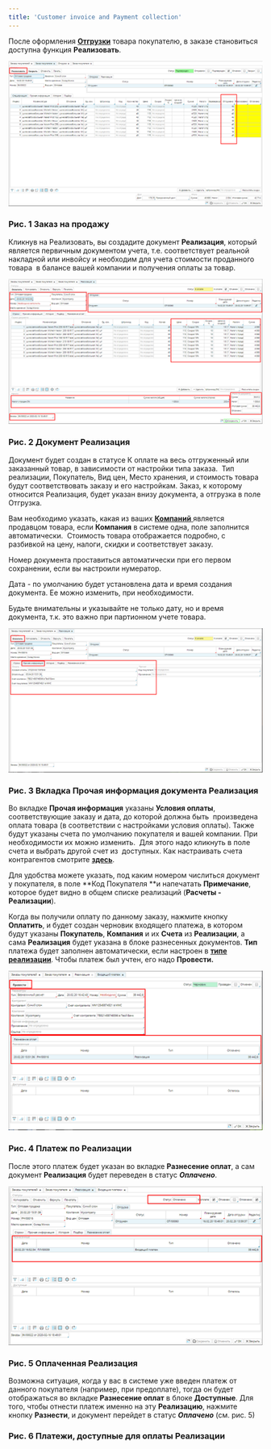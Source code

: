```yaml
---
title: 'Customer invoice and Payment collection'
---
```


После оформления [**Отгрузки**](Shipments.md) товара покупателю, в заказе становиться доступна функция **Реализовать**. 

![](attachments/12812420/12812427.png)

### Рис. 1 Заказ на продажу

  

Кликнув на Реализовать, вы создадите документ **Реализация**, который является первичным документом учета, т.е. соответствует реальной накладной или инвойсу и необходим для учета стоимости проданного товара  в балансе вашей компании и получения оплаты за товар.   

![](attachments/12812420/12812426.png)

### Рис. 2 Документ Реализация

  

Документ будет создан в статусе К оплате на весь отгруженный или заказанный товар, в зависимости от настройки типа заказа.  Тип реализации, Покупатель, Вид цен, Место хранения, и стоимость товара  будут соответствовать заказу и его настройкам. Заказ, к которому относится Реализация, будет указан внизу документа, а отгрузка в поле Отгрузка. 

Вам необходимо указать, какая из ваших [**Компаний** ](http://documentation.luxsoft.by/pages/viewpage.action?pageId=72942232#id-%D0%9D%D0%B0%D1%81%D1%82%D1%80%D0%BE%D0%B9%D0%BA%D0%B0%D1%81%D0%BF%D1%80%D0%B0%D0%B2%D0%BE%D1%87%D0%BD%D0%B8%D0%BA%D0%B0%D0%BA%D0%BE%D0%BD%D1%82%D1%80%D0%B0%D0%B3%D0%B5%D0%BD%D1%82%D0%BE%D0%B2-Company)является продавцом товара, если **Компания** в системе одна, поле заполнится автоматически.  Стоимость товара отображается подробно, с разбивкой на цену, налоги, скидки и соответствует заказу.

Номер документа проставиться автоматически при его первом сохранении, если вы настроили нумератор.

Дата - по умолчанию будет установлена дата и время создания документа. Ее можно изменить, при необходимости. 

Будьте внимательны и указывайте не только дату, но и время документа, т.к. это важно при партионном учете товара. 

![](attachments/12812420/12812425.png)

### Рис. 3 Вкладка Прочая информация документа Реализация

  

Во вкладке **Прочая информация** указаны **Условия оплаты**, соответствующие заказу и дата, до которой должна быть  произведена оплата товара (в соответствии с настройками условия оплаты). Также будут указаны счета по умолчанию покупателя и вашей компании. При необходимости их можно изменить.  Для этого надо кликнуть в поле счета и выбрать другой счет из  доступных. Как настраивать счета контрагентов смотрите **[здесь](http://documentation.luxsoft.by/pages/viewpage.action?pageId=72942232)**.

Для удобства можете указать, под каким номером числиться документ у покупателя, в поле **Код Покупателя **и напечатать **Примечание**, которое будет видно в общем списке реализаций (**Расчеты - Реализации**). 

Когда вы получили оплату по данному заказу, нажмите кнопку **Оплатить**, и будет создан черновик входящего платежа, в котором будут указаны **Покупатель**, **Компания** и их **Счета** из **Реализации**, а сама **Реализация** будет указана в блоке разнесенных документов. **Тип** платежа будет заполнен автоматически, если настроен в [**типе реализации**](Invoice_type.md). Чтобы платеж был учтен, его надо **Провести.**

![](attachments/12812420/12812423.png)

### Рис. 4 Платеж по Реализации

  

После этого платеж будет указан во вкладке **Разнесение оплат**, а сам документ **Реализация** будет переведен в статус ***Оплачено***. 

![](attachments/12812420/12812422.png)

### Рис. 5 Оплаченная Реализация

  

Возможна ситуация, когда у вас в системе уже введен платеж от данного покупателя (например, при предоплате), тогда он будет отображаться во вкладке **Разнесение оплат** в блоке **Доступные**. Для того, чтобы отнести платеж именно на эту **Реализацию**, нажмите кнопку **Разнести**, и документ перейдет в статус ***Оплачено*** (см. рис. 5)

### Рис. 6 Платежи, доступные для оплаты Реализации

  



  
